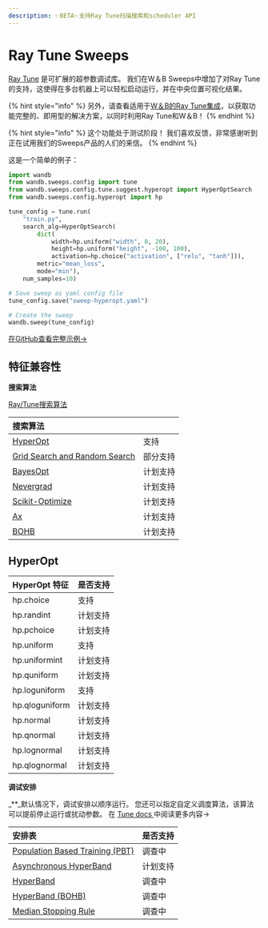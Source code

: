```yaml
---
description: ✨BETA✨支持Ray Tune扫描搜索和scheduler API
---
```


# Ray Tune Sweeps

[Ray Tune](https://ray.readthedocs.io/en/latest/tune.html) 是可扩展的超参数调试库。 我们在W＆B Sweeps中增加了对Ray Tune的支持，这使得在多台机器上可以轻松启动运行，并在中央位置可视化结果。

{% hint style="info" %}
另外，请查看适用于[W＆B的Ray Tune集成](https://app.gitbook.com/@weights-and-biases/s/docs/~/drafts/-MKaPhwzNIegNuInaekR/library/integrations/ray-tune)，以获取功能完整的、即用型的解决方案，以同时利用Ray Tune和W＆B！
{% endhint %}

{% hint style="info" %}
这个功能处于测试阶段！ 我们喜欢反馈，非常感谢听到正在试用我们的Sweeps产品的人们的来信。
{% endhint %}

这是一个简单的例子：

```python
import wandb
from wandb.sweeps.config import tune
from wandb.sweeps.config.tune.suggest.hyperopt import HyperOptSearch
from wandb.sweeps.config.hyperopt import hp

tune_config = tune.run(
    "train.py",
    search_alg=HyperOptSearch(
        dict(
            width=hp.uniform("width", 0, 20),
            height=hp.uniform("height", -100, 100),
            activation=hp.choice("activation", ["relu", "tanh"])),
        metric="mean_loss",
        mode="min"),
    num_samples=10)

# Save sweep as yaml config file
tune_config.save("sweep-hyperopt.yaml")

# Create the sweep
wandb.sweep(tune_config)
```

[在GitHub查看完整示例→](https://github.com/wandb/examples/tree/master/examples/keras/keras-cnn-fashion)

## **特征兼容性**

**搜索算法**

[Ray/Tune搜索算法](https://docs.ray.io/en/latest/tune-searchalg.html)

| 搜索算法 |  |
| :--- | :--- |
| [HyperOpt](https://ray.readthedocs.io/en/latest/tune-searchalg.html#hyperopt-search-tree-structured-parzen-estimators) | 支持 |
| [Grid Search and Random Search](https://ray.readthedocs.io/en/latest/tune-searchalg.html#variant-generation-grid-search-random-search) | 部分支持 |
| [BayesOpt](https://ray.readthedocs.io/en/latest/tune-searchalg.html#bayesopt-search) | 计划支持 |
| [Nevergrad](https://ray.readthedocs.io/en/latest/tune-searchalg.html#nevergrad-search) | 计划支持 |
| [Scikit-Optimize](https://ray.readthedocs.io/en/latest/tune-searchalg.html#scikit-optimize-search) | 计划支持 |
| [Ax](https://ray.readthedocs.io/en/latest/tune-searchalg.html#ax-search) | 计划支持 |
| [BOHB](https://ray.readthedocs.io/en/latest/tune-searchalg.html#bohb) | 计划支持 |

## HyperOpt

| HyperOpt 特征 | 是否支持 |
| :--- | :--- |
| hp.choice | 支持 |
| hp.randint | 计划支持 |
| hp.pchoice | 计划支持 |
| hp.uniform | 支持 |
| hp.uniformint | 计划支持 |
| hp.quniform | 计划支持 |
| hp.loguniform | 支持 |
| hp.qloguniform | 计划支持 |
| hp.normal | 计划支持 |
| hp.qnormal | 计划支持 |
| hp.lognormal | 计划支持 |
| hp.qlognormal | 计划支持 |

**调试安排**

_\*\*_默认情况下，调试安排以顺序运行。 您还可以指定自定义调度算法，该算法可以提前停止运行或扰动参数。 在 [Tune docs ](https://ray.readthedocs.io/en/latest/tune-schedulers.html)中阅读更多内容→

| 安排表 | 是否支持 |
| :--- | :--- |
| [Population Based Training \(PBT\)](https://ray.readthedocs.io/en/latest/tune-schedulers.html#population-based-training-pbt) | 调查中 |
| [Asynchronous HyperBand](https://ray.readthedocs.io/en/latest/tune-schedulers.html#asynchronous-hyperband) | 计划支持 |
| [HyperBand](https://ray.readthedocs.io/en/latest/tune-schedulers.html#hyperband) | 调查中 |
| [HyperBand \(BOHB\)](https://ray.readthedocs.io/en/latest/tune-schedulers.html#hyperband-bohb) | 调查中 |
| [Median Stopping Rule](https://ray.readthedocs.io/en/latest/tune-schedulers.html#median-stopping-rule) | 调查中 |

